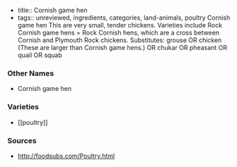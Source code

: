 - title:: Cornish game hen
- tags:: unreviewed, ingredients, categories, land-animals, poultry
Cornish game hen This are very small, tender chickens. Varieties include Rock Cornish game hens = Rock Cornish hens, which are a cross between Cornish and Plymouth Rock chickens. Substitutes: grouse OR chicken (These are larger than Cornish game hens.) OR chukar OR pheasant OR quail OR squab

### Other Names

* Cornish game hen

### Varieties

* [[poultry]]

### Sources
* http://foodsubs.com/Poultry.html
